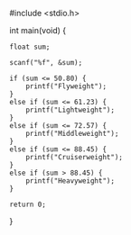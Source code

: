 #include <stdio.h>

int main(void) {

	float sum;
	
	scanf("%f", &sum);

	if (sum <= 50.80) {
		printf("Flyweight");
	}
	else if (sum <= 61.23) {
		printf("Lightweight");
	}
	else if (sum <= 72.57) {
		printf("Middleweight");
	}
	else if (sum <= 88.45) {
		printf("Cruiserweight");
	}
	else if (sum > 88.45) {
		printf("Heavyweight");
	}

	return 0;
}
